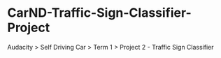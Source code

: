 # CarND-Traffic-Sign-Classifier-Project
Audacity > Self Driving Car > Term 1 > Project 2 - Traffic Sign Classifier
